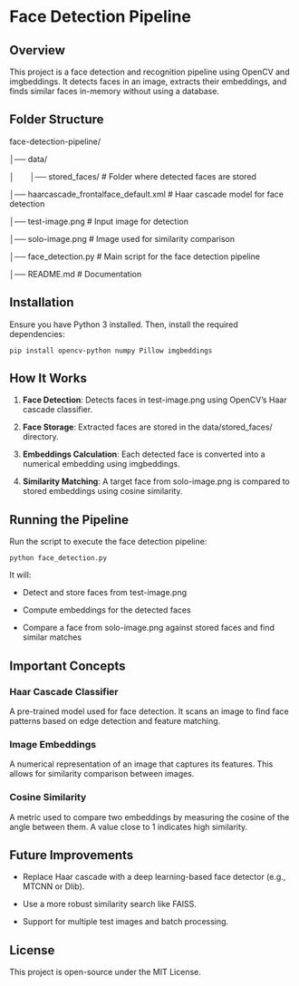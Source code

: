 # Face Detection Pipeline

## Overview
This project is a face detection and recognition pipeline using OpenCV and imgbeddings. It detects faces in an image, extracts their embeddings, and finds similar faces in-memory without using a database.

## Folder Structure
face-detection-pipeline/ 

│── data/

│ &nbsp; &nbsp; &nbsp; │── stored_faces/ # Folder where detected faces are stored 

│── haarcascade_frontalface_default.xml # Haar cascade model for face detection 

│── test-image.png # Input image for detection 

│── solo-image.png # Image used for similarity comparison 

│── face_detection.py # Main script for the face detection pipeline 

│── README.md # Documentation


## Installation

Ensure you have Python 3 installed. Then, install the required dependencies:
```
pip install opencv-python numpy Pillow imgbeddings
```

## How It Works

1. <b>Face Detection</b>: Detects faces in test-image.png using OpenCV’s Haar cascade classifier.

2. <b>Face Storage</b>: Extracted faces are stored in the data/stored_faces/ directory.

3. <b>Embeddings Calculation</b>: Each detected face is converted into a numerical embedding using imgbeddings.

4. <b>Similarity Matching</b>: A target face from solo-image.png is compared to stored embeddings using cosine similarity.

## Running the Pipeline

Run the script to execute the face detection pipeline:
```
python face_detection.py
```
It will:

- Detect and store faces from test-image.png

- Compute embeddings for the detected faces

- Compare a face from solo-image.png against stored faces and find similar matches

## Important Concepts

### Haar Cascade Classifier

A pre-trained model used for face detection. It scans an image to find face patterns based on edge detection and feature matching.

### Image Embeddings

A numerical representation of an image that captures its features. This allows for similarity comparison between images.

### Cosine Similarity

A metric used to compare two embeddings by measuring the cosine of the angle between them. A value close to 1 indicates high similarity.

## Future Improvements

- Replace Haar cascade with a deep learning-based face detector (e.g., MTCNN or Dlib).

- Use a more robust similarity search like FAISS.

- Support for multiple test images and batch processing.

## License

This project is open-source under the MIT License.